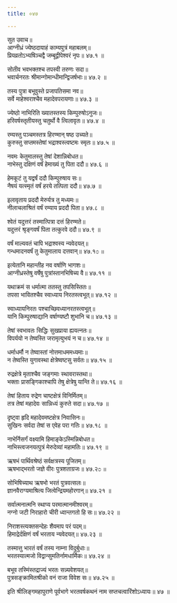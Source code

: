 ```yaml
---
title: ०४७

---
```

सुत उवाच॥  
आग्नीध्रं ज्येष्ठदायाहं काम्यपुत्रं महाबलम्॥  
प्रियव्रतोऽभ्यषिञ्चद्वै जम्बूद्वीपेश्वरं नृपः॥ ४७.१ ॥  
  
सोतीव भवभक्तश्च तपस्वी तरुणः सदा॥  
भवार्चनरतः श्रीमान्गोमान्धीमान्द्विजर्षभाः॥ ४७.२ ॥  
  
तस्य पुत्रा बभूवुस्ते प्रजापतिसमा नव॥  
सर्वे माहेश्वराश्चैव महादेवपरायणाः॥ ४७.३ ॥  
  
ज्येष्ठो नाभिरिति ख्यातस्तस्य किम्पुरुषोऽनुजः॥  
हरिवर्षस्तृतीयस्तु चतुर्थो वै त्विलावृतः॥ ४७.४ ॥  
  
रम्यस्तु पञ्चमस्तत्र हिरण्मान् षष्ठ उच्यते॥  
कुरुस्तु सप्तमस्तेषां भद्राश्वस्त्वष्टमः स्मृतः॥ ४७.५ ॥  
  
नवमः केतुमालस्तु तेषां देशान्निबोधत॥  
नाभेस्तु दक्षिणं वर्षं हेमाख्यं तु पिता ददौ॥ ४७.६ ॥  
  
हेमकूटं तु यद्वर्षं ददौ किम्पुरुषाय सः॥  
नैषयं यत्स्मृतं वर्षं हरये तत्पिता ददौ॥ ४७.७ ॥  
  
इलावृताय प्रददौ मेरुर्यत्र तु मध्यमः॥  
नीलाचलाश्रितं वर्षं रम्याय प्रददौ पिता॥ ४७.८ ॥  
  
श्वेतं यदुत्तरं तस्मात्पित्रा दत्तं हिरण्मते॥  
यदुत्तरं श्रृङ्गवर्षं पिता तत्कुरवे ददौ॥ ४७.९ ॥  
  
वर्षं माल्यवतं चापि भद्राश्वस्य न्यवेदयत्॥  
गन्धमादनवर्षं तु केतुमालाय दत्तवान्॥ ४७.१೦ ॥  
  
इत्येतानि महान्तीह नव वर्षाणि भागशः॥  
आग्नीध्रस्तेषु वर्षेषु पुत्रांस्तानभिषिच्य वै॥ ४७.११ ॥  
  
यथाक्रमं स धर्मात्मा ततस्तु तपसिस्तितः॥  
तपसा भावितश्चैव स्वाध्याय निरतस्त्वभूत्॥ ४७.१२ ॥  
  
स्वाध्यायनिरतः पश्चाच्छिवध्यानरतस्त्वभूत्॥  
यानि किम्पुरुषाद्यानि वर्षाण्यष्टौ शुभानि च॥ ४७.१३ ॥  
  
तेषां स्वभावतः सिद्धिः सुखप्राया ह्ययत्नतः॥  
विपर्ययो न तेष्वस्ति जरामृत्युभयं न च॥ ४७.१४ ॥  
  
धर्माधर्मौ न तेष्वास्तां नोत्तमाधममध्यमाः॥  
न तेष्वस्ति युगावस्था क्षेत्रेष्वष्टसु सर्वतः॥ ४७.१५ ॥  
  
रुद्रक्षेत्रे मृताश्चैव जङ्गमाः स्थावरास्तथा॥  
भक्ताः प्रासङ्गिकाश्चापि तेषु क्षेत्रेषु यान्ति ते॥ ४७.१६ ॥  
  
तेषां हिताय रुद्रेण चाष्टक्षेत्रं विनिर्मितम्॥  
तत्र तेषां महादेवः सान्निध्यं कुरुते सदा॥ ४७.१७ ॥  
  
दृष्ट्वा हृदि महादेवमष्टक्षेत्र निवासिनः॥  
सुखिनः सर्वदा तेषां स एवेह परा गतिः॥ ४७.१८ ॥  
  
नाभेर्निसर्गं वक्ष्यामि हिमाङ्केऽस्मिन्निबोधत॥  
नाभिस्त्वजनयत्पुत्रं मेरुदेव्यां महामतिः॥ ४७.१९ ॥  
  
ऋषभं पार्थिवश्रेष्ठं सर्वक्षत्रस्य पूजितम्॥  
ऋषभाद्भरतो जज्ञे वीरः पुत्रशताग्रजः॥ ४७.२೦ ॥  
  
सोभिषिच्याथ ऋषभो भरतं पुत्रवत्सलः॥  
ज्ञानवैराग्यमाश्रित्य जित्वेन्द्रियमहोरगान्॥ ४७.२१ ॥  
  
सर्वात्मनात्मनि स्थाप्य परमात्मानमीश्वरम्॥  
नग्नो जटी निराहारो चीरी ध्वान्तगतो हि सः॥ ४७.२२ ॥  
  
निराशस्त्यक्तसन्देहः शैवमाप परं पदम्॥  
हिमाद्रेर्दक्षिणं वर्षं भरताय न्यवेदयत्॥ ४७.२३ ॥  
  
तस्मात्तु भारतं वर्षं तस्य नाम्ना विदुर्बुधाः॥  
भरतस्यात्मजो विद्वान्सुमतिर्नामधार्मिकः॥ ४७.२४ ॥  
  
बभूव तस्मिंस्तद्राज्यं भरतः सन्न्यवेशयत्॥  
पुत्रसङ्क्रामितश्रीको वनं राजा विवेश सः॥ ४७.२५ ॥  
  
इति श्रीलिङ्गमहापुराणे पूर्वभागे भरतवर्षकथनं नाम सप्तचत्वारिंशोऽध्यायः॥ ४७ ॥